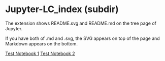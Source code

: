 # Jupyter-LC_index (subdir)

The extension shows README.svg and README.md on the tree page of Jupyter.

If you have both of .md and .svg, the SVG appears on top of the page and
Markdown appears on the bottom.

[Test Notebook 1](SubNotebook1.ipynb)
[Test Notebook 2](Sub%20Notebook2.ipynb)
